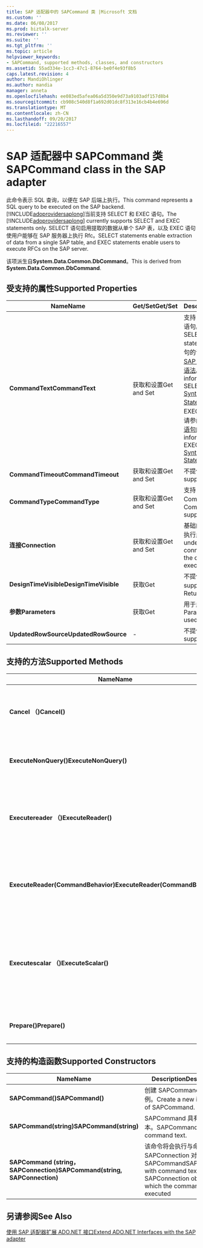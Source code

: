 ```yaml
---
title: SAP 适配器中的 SAPCommand 类 |Microsoft 文档
ms.custom: ''
ms.date: 06/08/2017
ms.prod: biztalk-server
ms.reviewer: ''
ms.suite: ''
ms.tgt_pltfrm: ''
ms.topic: article
helpviewer_keywords:
- SAPCommand, supported methods, classes, and constructors
ms.assetid: 55ad334e-1cc3-47c1-8764-be0f4e93f8b5
caps.latest.revision: 4
author: MandiOhlinger
ms.author: mandia
manager: anneta
ms.openlocfilehash: ee083ed5afea06a5d350e9d73a9103adf157d8b4
ms.sourcegitcommit: cb908c540d8f1a692d01dc8f313e16cb4b4e696d
ms.translationtype: MT
ms.contentlocale: zh-CN
ms.lasthandoff: 09/20/2017
ms.locfileid: "22216557"
---
```

# <a name="sapcommand-class-in-the-sap-adapter"></a><span data-ttu-id="70f0e-102">SAP 适配器中 SAPCommand 类</span><span class="sxs-lookup"><span data-stu-id="70f0e-102">SAPCommand class in the SAP adapter</span></span>
<span data-ttu-id="70f0e-103">此命令表示 SQL 查询，以便在 SAP 后端上执行。</span><span class="sxs-lookup"><span data-stu-id="70f0e-103">This command represents a SQL query to be executed on the SAP backend.</span></span> <span data-ttu-id="70f0e-104">[!INCLUDE[adoprovidersaplong](../../includes/adoprovidersaplong-md.md)]当前支持 SELECT 和 EXEC 语句。</span><span class="sxs-lookup"><span data-stu-id="70f0e-104">The [!INCLUDE[adoprovidersaplong](../../includes/adoprovidersaplong-md.md)] currently supports SELECT and EXEC statements only.</span></span> <span data-ttu-id="70f0e-105">SELECT 语句启用提取的数据从单个 SAP 表，以及 EXEC 语句使用户能够在 SAP 服务器上执行 Rfc。</span><span class="sxs-lookup"><span data-stu-id="70f0e-105">SELECT statements enable extraction of data from a single SAP table, and EXEC statements enable users to execute RFCs on the SAP server.</span></span>  
  
 <span data-ttu-id="70f0e-106">该项派生自**System.Data.Common.DbCommand**。</span><span class="sxs-lookup"><span data-stu-id="70f0e-106">This is derived from **System.Data.Common.DbCommand**.</span></span>  
  
## <a name="supported-properties"></a><span data-ttu-id="70f0e-107">受支持的属性</span><span class="sxs-lookup"><span data-stu-id="70f0e-107">Supported Properties</span></span>  
  
|<span data-ttu-id="70f0e-108">Name</span><span class="sxs-lookup"><span data-stu-id="70f0e-108">Name</span></span>|<span data-ttu-id="70f0e-109">Get/Set</span><span class="sxs-lookup"><span data-stu-id="70f0e-109">Get/Set</span></span>|<span data-ttu-id="70f0e-110">Description</span><span class="sxs-lookup"><span data-stu-id="70f0e-110">Description</span></span>|  
|----------|--------------|-----------------|  
|<span data-ttu-id="70f0e-111">**CommandText**</span><span class="sxs-lookup"><span data-stu-id="70f0e-111">**CommandText**</span></span>|<span data-ttu-id="70f0e-112">获取和设置</span><span class="sxs-lookup"><span data-stu-id="70f0e-112">Get and Set</span></span>|<span data-ttu-id="70f0e-113">支持 SELECT 和 EXEC 语句。</span><span class="sxs-lookup"><span data-stu-id="70f0e-113">Supports SELECT and EXEC statements.</span></span> <span data-ttu-id="70f0e-114">SELECT 语句的详细信息，请参阅[为 SAP 中 SELECT 语句的语法](../../adapters-and-accelerators/adapter-sap/syntax-for-a-select-statement-in-sap.md)。</span><span class="sxs-lookup"><span data-stu-id="70f0e-114">For more information about the SELECT statement, see [Syntax for a SELECT Statement in SAP](../../adapters-and-accelerators/adapter-sap/syntax-for-a-select-statement-in-sap.md).</span></span> <span data-ttu-id="70f0e-115">有关 EXEC 语句的详细信息，请参阅[中 SAP 的 EXEC 语句的语法](../../adapters-and-accelerators/adapter-sap/syntax-for-an-exec-statement-in-sap.md)。</span><span class="sxs-lookup"><span data-stu-id="70f0e-115">For more information about the EXEC statement, see [Syntax for an EXEC Statement in SAP](../../adapters-and-accelerators/adapter-sap/syntax-for-an-exec-statement-in-sap.md).</span></span>|  
|<span data-ttu-id="70f0e-116">**CommandTimeout**</span><span class="sxs-lookup"><span data-stu-id="70f0e-116">**CommandTimeout**</span></span>|<span data-ttu-id="70f0e-117">获取和设置</span><span class="sxs-lookup"><span data-stu-id="70f0e-117">Get and Set</span></span>|<span data-ttu-id="70f0e-118">不提供支持。</span><span class="sxs-lookup"><span data-stu-id="70f0e-118">Not supported.</span></span>|  
|<span data-ttu-id="70f0e-119">**CommandType**</span><span class="sxs-lookup"><span data-stu-id="70f0e-119">**CommandType**</span></span>|<span data-ttu-id="70f0e-120">获取和设置</span><span class="sxs-lookup"><span data-stu-id="70f0e-120">Get and Set</span></span>|<span data-ttu-id="70f0e-121">支持 CommandType.Text。</span><span class="sxs-lookup"><span data-stu-id="70f0e-121">CommandType.Text supported.</span></span>|  
|<span data-ttu-id="70f0e-122">**连接**</span><span class="sxs-lookup"><span data-stu-id="70f0e-122">**Connection**</span></span>|<span data-ttu-id="70f0e-123">获取和设置</span><span class="sxs-lookup"><span data-stu-id="70f0e-123">Get and Set</span></span>|<span data-ttu-id="70f0e-124">基础的 SAP 连接将在其执行此命令。</span><span class="sxs-lookup"><span data-stu-id="70f0e-124">The underlying SAP connection on which the command will be executed.</span></span>|  
|<span data-ttu-id="70f0e-125">**DesignTimeVisible**</span><span class="sxs-lookup"><span data-stu-id="70f0e-125">**DesignTimeVisible**</span></span>|<span data-ttu-id="70f0e-126">获取</span><span class="sxs-lookup"><span data-stu-id="70f0e-126">Get</span></span>|<span data-ttu-id="70f0e-127">不提供支持。</span><span class="sxs-lookup"><span data-stu-id="70f0e-127">Not supported.</span></span> <span data-ttu-id="70f0e-128">返回 false。</span><span class="sxs-lookup"><span data-stu-id="70f0e-128">Returns false.</span></span>|  
|<span data-ttu-id="70f0e-129">**参数**</span><span class="sxs-lookup"><span data-stu-id="70f0e-129">**Parameters**</span></span>|<span data-ttu-id="70f0e-130">获取</span><span class="sxs-lookup"><span data-stu-id="70f0e-130">Get</span></span>|<span data-ttu-id="70f0e-131">用于此命令的参数集合。</span><span class="sxs-lookup"><span data-stu-id="70f0e-131">Parameter collection used for this command.</span></span>|  
|<span data-ttu-id="70f0e-132">**UpdatedRowSource**</span><span class="sxs-lookup"><span data-stu-id="70f0e-132">**UpdatedRowSource**</span></span>|-|<span data-ttu-id="70f0e-133">不提供支持。</span><span class="sxs-lookup"><span data-stu-id="70f0e-133">Not supported.</span></span>|  
  
## <a name="supported-methods"></a><span data-ttu-id="70f0e-134">支持的方法</span><span class="sxs-lookup"><span data-stu-id="70f0e-134">Supported Methods</span></span>  
  
|<span data-ttu-id="70f0e-135">Name</span><span class="sxs-lookup"><span data-stu-id="70f0e-135">Name</span></span>|<span data-ttu-id="70f0e-136">Description</span><span class="sxs-lookup"><span data-stu-id="70f0e-136">Description</span></span>|  
|----------|-----------------|  
|<span data-ttu-id="70f0e-137">**Cancel （)**</span><span class="sxs-lookup"><span data-stu-id="70f0e-137">**Cancel()**</span></span>|<span data-ttu-id="70f0e-138">检索在批次中的数据时取消的命令。</span><span class="sxs-lookup"><span data-stu-id="70f0e-138">Cancels the command while retrieving data in batches.</span></span> <span data-ttu-id="70f0e-139">检索一批后，将发生取消。</span><span class="sxs-lookup"><span data-stu-id="70f0e-139">Cancellation happens after a batch is retrieved.</span></span>|  
|<span data-ttu-id="70f0e-140">**ExecuteNonQuery()**</span><span class="sxs-lookup"><span data-stu-id="70f0e-140">**ExecuteNonQuery()**</span></span>|<span data-ttu-id="70f0e-141">不会输出任何 DataReader。</span><span class="sxs-lookup"><span data-stu-id="70f0e-141">Does not output any DataReader.</span></span> <span data-ttu-id="70f0e-142">但是，值将可通过绑定参数。</span><span class="sxs-lookup"><span data-stu-id="70f0e-142">However, values will be available via bound parameters.</span></span>|  
|<span data-ttu-id="70f0e-143">**Executereader （)**</span><span class="sxs-lookup"><span data-stu-id="70f0e-143">**ExecuteReader()**</span></span>|<span data-ttu-id="70f0e-144">作为结果集将输出与所有导出的复杂类型和表参数 DataReader。</span><span class="sxs-lookup"><span data-stu-id="70f0e-144">Outputs a DataReader with all complex type Export and Table parameters as resultsets.</span></span> <span data-ttu-id="70f0e-145">此外可以通过绑定参数获取值。</span><span class="sxs-lookup"><span data-stu-id="70f0e-145">The values can also be obtained via bound parameters.</span></span>|  
|<span data-ttu-id="70f0e-146">**ExecuteReader(CommandBehavior)**</span><span class="sxs-lookup"><span data-stu-id="70f0e-146">**ExecuteReader(CommandBehavior)**</span></span>|<span data-ttu-id="70f0e-147">支持的 CommandBehaviors 是：</span><span class="sxs-lookup"><span data-stu-id="70f0e-147">CommandBehaviors supported are:</span></span><br /><br /> <span data-ttu-id="70f0e-148">默认</span><span class="sxs-lookup"><span data-stu-id="70f0e-148">-   Default</span></span><br /><span data-ttu-id="70f0e-149">-SingleResult</span><span class="sxs-lookup"><span data-stu-id="70f0e-149">-   SingleResult</span></span><br /><span data-ttu-id="70f0e-150">-SingleRow</span><span class="sxs-lookup"><span data-stu-id="70f0e-150">-   SingleRow</span></span><br /><span data-ttu-id="70f0e-151">-SchemaOnly</span><span class="sxs-lookup"><span data-stu-id="70f0e-151">-   SchemaOnly</span></span>|  
|<span data-ttu-id="70f0e-152">**Executescalar （)**</span><span class="sxs-lookup"><span data-stu-id="70f0e-152">**ExecuteScalar()**</span></span>|<span data-ttu-id="70f0e-153">将映射到：</span><span class="sxs-lookup"><span data-stu-id="70f0e-153">Maps to:</span></span><br /><br /> <span data-ttu-id="70f0e-154">-CommandBehaviour.SingleRow SELECT 语句。</span><span class="sxs-lookup"><span data-stu-id="70f0e-154">-   CommandBehaviour.SingleRow for SELECT statements.</span></span><br /><span data-ttu-id="70f0e-155">-CommandBehaviour.SingleResult EXEC 语句。</span><span class="sxs-lookup"><span data-stu-id="70f0e-155">-   CommandBehaviour.SingleResult for EXEC statements.</span></span>|  
|<span data-ttu-id="70f0e-156">**Prepare()**</span><span class="sxs-lookup"><span data-stu-id="70f0e-156">**Prepare()**</span></span>|<span data-ttu-id="70f0e-157">-EXEC 支持将参数绑定。</span><span class="sxs-lookup"><span data-stu-id="70f0e-157">-   EXEC supports bind parameters.</span></span><br /><span data-ttu-id="70f0e-158">-选择支持将参数绑定。</span><span class="sxs-lookup"><span data-stu-id="70f0e-158">-   SELECT supports bind parameters.</span></span>|  
  
## <a name="supported-constructors"></a><span data-ttu-id="70f0e-159">支持的构造函数</span><span class="sxs-lookup"><span data-stu-id="70f0e-159">Supported Constructors</span></span>  
  
|<span data-ttu-id="70f0e-160">Name</span><span class="sxs-lookup"><span data-stu-id="70f0e-160">Name</span></span>|<span data-ttu-id="70f0e-161">Description</span><span class="sxs-lookup"><span data-stu-id="70f0e-161">Description</span></span>|  
|----------|-----------------|  
|<span data-ttu-id="70f0e-162">**SAPCommand()**</span><span class="sxs-lookup"><span data-stu-id="70f0e-162">**SAPCommand()**</span></span>|<span data-ttu-id="70f0e-163">创建 SAPCommand 的新实例。</span><span class="sxs-lookup"><span data-stu-id="70f0e-163">Create a new instance of SAPCommand.</span></span>|  
|<span data-ttu-id="70f0e-164">**SAPCommand(string)**</span><span class="sxs-lookup"><span data-stu-id="70f0e-164">**SAPCommand(string)**</span></span>|<span data-ttu-id="70f0e-165">SAPCommand 具有命令文本。</span><span class="sxs-lookup"><span data-stu-id="70f0e-165">SAPCommand with command text.</span></span>|  
|<span data-ttu-id="70f0e-166">**SAPCommand (string，SAPConnection)**</span><span class="sxs-lookup"><span data-stu-id="70f0e-166">**SAPCommand(string, SAPConnection)**</span></span>|<span data-ttu-id="70f0e-167">该命令将会执行与命令文本和 SAPConnection 对象使用 SAPCommand</span><span class="sxs-lookup"><span data-stu-id="70f0e-167">SAPCommand with command text and the SAPConnection object using which the command will be executed</span></span>|  
  
## <a name="see-also"></a><span data-ttu-id="70f0e-168">另请参阅</span><span class="sxs-lookup"><span data-stu-id="70f0e-168">See Also</span></span>  
 [<span data-ttu-id="70f0e-169">使用 SAP 适配器扩展 ADO.NET 接口</span><span class="sxs-lookup"><span data-stu-id="70f0e-169">Extend ADO.NET Interfaces with the SAP adapter</span></span>](../../adapters-and-accelerators/adapter-sap/extend-ado-net-interfaces-with-the-sap-adapter.md)